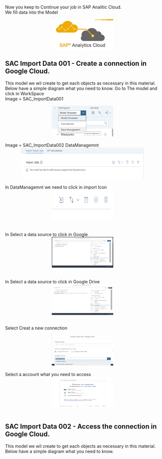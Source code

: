 Now you keep to Continue your job in SAP Analitic Cloud.
<br>
We fill data into the Model
<br>
<center> <img src="Images/SAP-Analytics-Cloud-Logo.jpg" width="200" height="100"> </center>


## SAC Import Data 001 - Create a connection in Google Cloud.
This model we wil create to get each objects as necessary in this material.<br>
Below have a simple diagram what you need to know.
Go to The model and click in WorkSpace<br>
Image  = SAC_ImportData001
<center> <img src="Images/SAC_ImportData001.png" width="200" height="100"> </center>
<br>
Image  = SAC_ImportData002
DataManagemnt
<center> <img src="Images/SAC_ImportData002.png" width="400" height="100"> </center>
<br>
In DataManagemnt we need to click in import Icon<br>
<center> <img src="Images/SAC_ImportData003.png" width="200" height="100"> </center>
<br>
<br>
In Select a data source to click in Google<br>
<center> <img src="Images/SAC_ImportData004.png" width="200" height="100"> </center>
<br>
<br>
In Select a data source to click in Google Drive<br>
<center> <img src="Images/SAC_ImportData005.png" width="200" height="100"> </center>
<br>

Select Creat a new connection<br>
<center> <img src="Images/SAC_ImportData006.png" width="200" height="100"> </center>
<br>
Select a account what you need to access<br>
<center> <img src="Images/SAC_ImportData007.png" width="200" height="100"> </center>
<br>




## SAC Import Data 002 - Access the connection in Google Cloud.
This model we wil create to get each objects as necessary in this material.<br>
Below have a simple diagram what you need to know.



